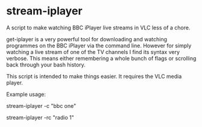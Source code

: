 # stream-iplayer
A script to make watching BBC iPlayer live streams in VLC less of a chore.

get-iplayer is a very powerful tool for downloading and watching programmes on 
the BBC iPlayer via the command line. However for simply watching a live stream 
of one of the TV channels I find its syntax very verbose. This means either
remembering a whole bunch of flags or scrolling back through your bash history.

This script is intended to make things easier. It requires the VLC media player.

Example usage:

stream-iplayer -c "bbc one"

stream-iplayer -rc "radio 1"
